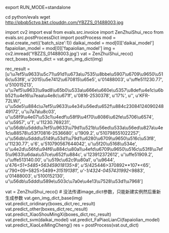 export RUN_MODE=standalone

cd python/evals
wget http://pbqb5ctvq.bkt.clouddn.com/YBZZS_01488003.jpg

import cv2
import eval
from evals.src.invoice import ZenZhuiShui_reco
from evals.src.postProcessDict import postProcess
mod = eval.create_net({'batch_size':1})
daikai_model = mod[0]['daikai_model']
fapaiolian_model = mod[0]['fapaiolian_model']
img = cv2.imread('YBZZS_01488003.jpg')
vat = ZenZhuiShui_reco()
rect_boxes,boxes_dict = vat.gen_img_dict(img)


rec_result = [u'\u7ef5\u9633\u5c71\u91d1\u673a\u7535\u8bbe\u5907\u6709\u9650\u516c\u53f8', u'2015\u5e7412\u670815\u65e5', u'01488003', u'\uffe511230.77', u'510015213', u'\u7ef5\u9633\u9ad8\u65b0\u533a\u666e\u660e\u5357\u8def\u4e1c\u6bb521\u4e16\u7eaa\u4e8c\u671f', u'0816-2530378', u'17%', u'', u'KFR-72LW/', u'\u5de5\u884c\u7ef5\u9633\u4e34\u56ed\u652f\u884c2308412409024849172', u'\u7a7a\u8c03', u'\u58f9\u4e07\u53c1\u4edf\u58f9\u4f70\u8086\u62fe\u5706\u6574', u'\u5957', u'1', u'11230.769231', u'\u56db\u5ddd\u7ef5\u9633\u79d1\u521b\u56ed\u533a\u56ed\u827a\u4e1c\u88578\u53f70816-2536680', u'1909.2', u'510798551022257', u'\u56db\u5ddd\u5149\u53d1\u79d1\u6280\u6709\u9650\u516c\u53f8', u'11230.77', u'6', u'510790567644042', u'\u5f20\u5168\u534e', u'\u4e2d\u56fd\u94f6\u884c\u80a1\u4efd\u6709\u9650\u516c\u53f8\u7ef5\u9633\u6daa\u57ce\u652f\u884c', u'123912372612', u'\uffe51909.2', u'\uffe513140.00', u'\u519c\u62c9\u80a1', u'\u9644', u'476<*51+5485+563459018135>8', u'5*/425446>370892**107*<65', u'790+09+5825>5499+*315191381', u'-1/4324-0457431992*<9883', u'01488003', u'5100152130', u'\u56db\u5ddd\u589e\u503c\u7a0e\u4e13\u7528\u53d1\u7968']

vat = ZenZhuiShui_reco()    # 没法传递image_dict参数，只能新建实例然后重新生成参数
vat.gen_img_dict_base(img)
vat.predict_oridinary(boxes_dict,rec_result)
vat.predict_other(boxes_dict,rec_result)
vat.predict_XiaoShouMingXi(boxes_dict,rec_result)
vat.predict_svm(daikai_model)
vat.predict_FaPiaoLianCi(fapaiolian_model)
vat.predict_XiaoLeiMingCheng()
res = postProcess(vat.out_dict)
